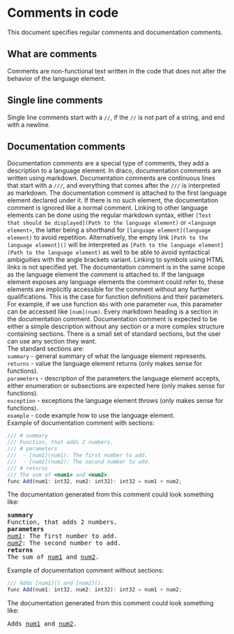 # Comments in code
This document specifies regular comments and documentation comments.
## What are comments
Comments are non-functional text written in the code that does not alter the behavior of the language element.  
## Single line comments
Single line comments start with a `//`, if the `//` is not part of a string, and end with a newline.
## Documentation comments
Documentation comments are a special type of comments, they add a description to a language element. In draco, documentation comments are written using markdown.
Documentation comments are continuous lines that start with a `///`, and everything that comes after the `///` is interpreted as markdown.
The documentation comment is attached to the first language element declared under it. If there is no such element, the documentation comment is ignored like a normal comment.
Linking to other language elements can be done using the regular markdown syntax, either `[Text that should be displayed](Path to the language element)` or `<language element>`, the latter being a shorthand for `[language element](language element)` to avoid repetition. Alternatively, the empty link `[Path to the language element]()` will be interpreted as `[Path to the language element](Path to the language element)` as well to be able to avoid syntactical ambiguities with the angle brackets variant. Linking to symbols using HTML links is not specified yet.
The documentation comment is in the same scope as the language element the comment is attached to. If the language element exposes any language elements the comment could refer to, these elements are implicitly accessible for the comment without any further qualifications. This is the case for function definitions and their parameters. For example, if we use function `Abs` with one parameter `num`, this parameter can be accessed like `[num](num)`.
Every markdown heading is a section in the documentation comment. Documentation comment is expected to be either a simple description without any section or a more complex structure containing sections. There is a small set of standard sections, but the user can use any section they want.  
The standard sections are:  
`summary` - general summary of what the language element represents.  
`returns` - value the language element returns (only makes sense for functions).  
`parameters` - description of the parameters the language element accepts, either enumeration or subsections are expected here (only makes sense for functions).  
`exception` - exceptions the language element throws (only makes sense for functions).  
`example` - code example how to use the language element.  
Example of documentation comment with sections:
```js
/// # summary
/// Function, that adds 2 numbers.
/// # parameters
///  - [num1](num1): The first number to add.
///  - [num2](num2): The second number to add.
/// # returns 
/// The sum of <num1> and <num2>.
func Add(num1: int32, num2: int32): int32 = num1 + num2;
```
The documentation generated from this comment could look something like:
<pre>
<b>summary</b>
Function, that adds 2 numbers.
<b>parameters</b>
<i><a href = "Comments.md">num1</a></i>: The first number to add.
<i><a href = "Comments.md">num2</a></i>: The second number to add.
<b>returns</b>
The sum of <a href = "Comments.md">num1</a> and <a href = "Comments.md">num2</a>.
</pre>

Example of documentation comment without sections:
```js
/// Adds [num1]() and [num2]().
func Add(num1: int32, num2: int32): int32 = num1 + num2;
```
The documentation generated from this comment could look something like:
<pre>
Adds <a href = "Comments.md">num1</a> and <a href = "Comments.md">num2</a>.
</pre>
